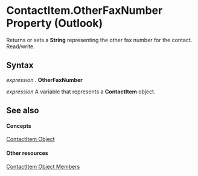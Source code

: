 
# ContactItem.OtherFaxNumber Property (Outlook)

Returns or sets a  **String** representing the other fax number for the contact. Read/write.


## Syntax

 _expression_ . **OtherFaxNumber**

 _expression_ A variable that represents a **ContactItem** object.


## See also


#### Concepts


[ContactItem Object](8e32093c-a678-f1fd-3f35-c2d8994d166f.md)
#### Other resources


[ContactItem Object Members](a8b13369-4c87-02aa-e62a-1f3067e559fa.md)
